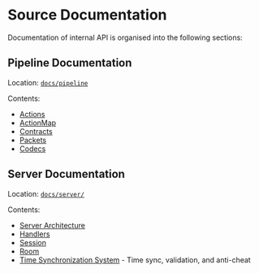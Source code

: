 # Source Documentation

Documentation of internal API is organised into the following sections:

## Pipeline Documentation
Location: [`docs/pipeline`](/docs/pipeline/)

Contents:

- [Actions](/docs/pipeline/Actions.md)
- [ActionMap](/docs/pipeline/ActionMap.md)
- [Contracts](/docs/pipeline/Contracts.md)
- [Packets](/docs/pipeline/Packets.md)
- [Codecs](/docs/pipeline/Codecs.md)


## Server Documentation
Location: [`docs/server/`](/docs/server/)

Contents:

- [Server Architecture](/docs/server/Architecture.md)
- [Handlers](/docs/server/Handlers.md)
- [Session](/docs/server/Session.md)
- [Room](/docs/server/Room.md)
- [Time Synchronization System](/docs/server/time/) - Time sync, validation, and anti-cheat